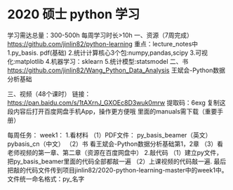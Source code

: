 # 2020 硕士 python 学习
学习需达总量：300-500h  每周学习时长>10h
一、资源（7周完成）
https://github.com/jinlin82/python-learning
重点：lecture_notes中
      1.py_basis. pdf(基础)
      2.统计计算核心3个包:numpy,pandas,scipy
      3.可视化:matplotlib
      4.机器学习：sklearn
      5.统计模型:statsmodel
二、书 
https://github.com/jinlin82/Wang_Python_Data_Analysis
王斌会-Python数据分析基础

三、视频（48个课时）
链接：https://pan.baidu.com/s/1tAXrnJ_GXOEc8D3wuk0mrw 
提取码：6exg 
复制这段内容后打开百度网盘手机App，操作更方便哦
里面的manuals需下载（重要手册）

每周任务：
week1：
1.看材料
（1）PDF文件：
     py_basis_beamer（英文）
     pybasis_cn（中文）
（2）书
     看王斌会-Python数据分析基础第1，2章
（3）看老师视频的第一章、第二章（资源在百度网盘中）
2.敲代码
（1）建立py文件，把py_basis_beamer里面的代码全部都敲一遍
（2）上课视频的代码敲一遍.
最后把敲的代码文件传到项目jinlin82/2020-python-learning-master中的week1中。
文件统一命名格式：py_名字
